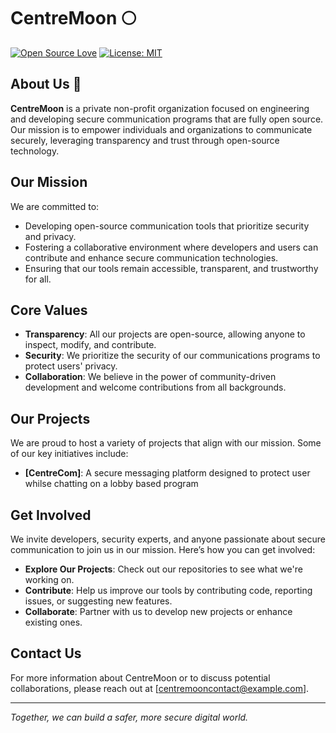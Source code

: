 # CentreMoon 🌕 

[![Open Source Love](https://badges.frapsoft.com/os/v1/open-source.svg?v=103)](https://opensource.org/licenses/MIT)
[![License: MIT](https://img.shields.io/badge/License-APACHE-yellow.svg)](https://opensource.org/licenses/MIT)

## About Us 🍏

**CentreMoon** is a private non-profit organization focused on engineering and developing secure communication programs that are fully open source. Our mission is to empower individuals and organizations to communicate securely, leveraging transparency and trust through open-source technology.

## Our Mission

We are committed to:
- Developing open-source communication tools that prioritize security and privacy.
- Fostering a collaborative environment where developers and users can contribute and enhance secure communication technologies.
- Ensuring that our tools remain accessible, transparent, and trustworthy for all.

## Core Values

- **Transparency**: All our projects are open-source, allowing anyone to inspect, modify, and contribute.
- **Security**: We prioritize the security of our communications programs to protect users' privacy.
- **Collaboration**: We believe in the power of community-driven development and welcome contributions from all backgrounds.

## Our Projects

We are proud to host a variety of projects that align with our mission. Some of our key initiatives include:
- **[CentreCom]**: A secure messaging platform designed to protect user whilse chatting on a lobby based program

## Get Involved

We invite developers, security experts, and anyone passionate about secure communication to join us in our mission. Here’s how you can get involved:
- **Explore Our Projects**: Check out our repositories to see what we're working on.
- **Contribute**: Help us improve our tools by contributing code, reporting issues, or suggesting new features.
- **Collaborate**: Partner with us to develop new projects or enhance existing ones.

## Contact Us

For more information about CentreMoon or to discuss potential collaborations, please reach out at [centremooncontact@example.com].

---

_Together, we can build a safer, more secure digital world._ 
